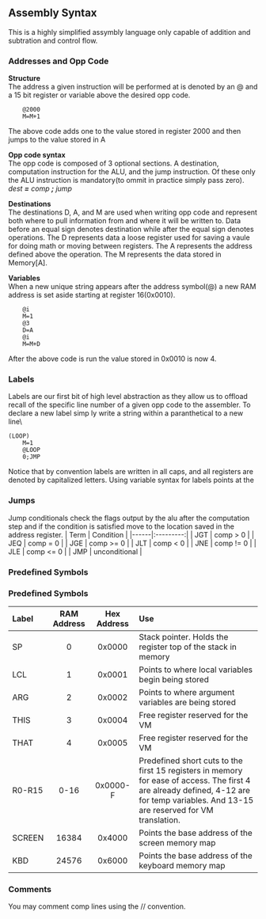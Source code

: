 ## Assembly Syntax

This is a highly simplified assymbly language only capable of addition and subtration and control flow.

### Addresses and Opp Code

**Structure**\
The address a given instruction will be performed at is denoted by an @ and a 15 bit register or variable above the desired opp code.
```
    @2000
    M=M+1
```
The above code adds one to the value stored in register 2000 and then jumps to the value stored in A

**Opp code syntax**\
The opp code is composed of 3 optional sections.
A destination, computation instruction for the ALU, and the jump instruction.
Of these only the ALU instruction is mandatory(to ommit in practice simply pass zero).\
*dest **=** comp **;** jump* 

**Destinations**\
The destinations D, A, and M are used when writing opp code and represent both where to pull information from and where it will be written to.
Data before an equal sign denotes destination while after the equal sign denotes operations.
The D represents data a loose register used for saving a vaule for doing math or moving between registers.
The A represents the address defined above the operation.
The M represents the data stored in Memory[A].

**Variables**\
When a new unique string appears after the address symbol(@) a new RAM address is set aside starting at register 16(0x0010).
```
    @i
    M=1
    @3
    D=A
    @i
    M=M+D
```
After the above code is run the value stored in 0x0010 is now 4.

### Labels

Labels are our first bit of high level abstraction as they allow us to offload recall of the specific line number of a given opp code to the assembler.
To declare a new label simp  ly write a string within a paranthetical to a new line\
```
(LOOP)
    M=1
    @LOOP
    0;JMP
```
Notice that by convention labels are written in all caps, and all registers are denoted by capitalized letters.
Using variable syntax for labels points at the 

### Jumps
Jump conditionals check the flags output by the alu after the computation step and if the condition is satisfied move to the location saved in the address register.
| Term | Condition |
|------|:---------:|
| JGT  | comp > 0  |
| JEQ  | comp = 0  |
| JGE  | comp >= 0 |
| JLT  | comp < 0  |
| JNE  | comp != 0 |
| JLE  | comp <= 0 |
| JMP  | unconditional |

### Predefined Symbols

### Predefined Symbols

|Label   | RAM Address | Hex Address | Use         |
|:------|:-----------:|:-----------:|:------------|
| SP     | 0           | 0x0000      | Stack pointer. Holds the register top  of the stack in memory |
| LCL    | 1           | 0x0001      | Points to where local variables begin being stored      |
| ARG    | 2           | 0x0002      | Points to where argument variables are being stored      |
| THIS   | 3           | 0x0004      | Free register reserved for the VM      |
| THAT   | 4           | 0x0005      | Free register reserved for the VM      |
| R0-R15 | 0-16        | 0x0000-F    | Predefined short cuts to the first 15 registers in memory for ease of access. The first 4 are already defined, 4-12 are for temp variables. And 13-15 are reserved for VM translation. |
| SCREEN | 16384       | 0x4000      | Points the base address of the screen memory map |
| KBD    | 24576       | 0x6000      | Points the base address of the keyboard memory map |

### Comments
You may comment comp lines using the // convention.

